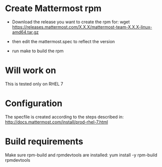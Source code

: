 # Create Mattermost rpm

* Download the release you want to create the rpm for:
	wget https://releases.mattermost.com/X.X.X/mattermost-team-X.X.X-linux-amd64.tar.gz

* then edit the mattermost.spec to reflect the version
* run make to build the rpm

# Will work on

This is tested only on RHEL 7

# Configuration 

The specfile is created according to the steps described in:
	http://docs.mattermost.com/install/prod-rhel-7.html

# Build requirements

Make sure rpm-build and rpmdevtools are installed:
	yum install -y  rpm-build rpmdevtools
